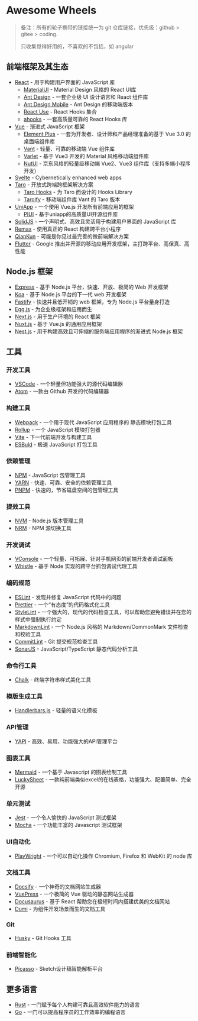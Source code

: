# Awesome Wheels

> 备注：所有的轮子携带的链接统一为 git 仓库链接，优先级：github > gitee > coding.
> 
> 只收集觉得好用的，不喜欢的不包括，如 angular

## 前端框架及其生态

- [React](https://github.com/facebook/react) - 用于构建用户界面的 JavaScript 库
  - [MaterialUI](https://github.com/mui-org/material-ui) - Material Design 风格的 React UI库
  - [Ant Design](https://github.com/ant-design/ant-design) - 一套企业级 UI 设计语言和 React 组件库
  - [Ant Design Mobile](https://github.com/ant-design/ant-design-mobile) - Ant Design 的移动端版本
  - [React Use](https://github.com/streamich/react-use) - React Hooks 集合
  - [ahooks](https://github.com/alibaba/hooks) - 一套高质量可靠的 React Hooks 库
- [Vue](https://github.com/vuejs/vue-next) - 渐进式 JavaScript 框架
  - [Element Plus](https://github.com/element-plus/element-plus) - 一套为开发者、设计师和产品经理准备的基于 Vue 3.0 的桌面端组件库 
  - [Vant](https://github.com/youzan/vant) - 轻量、可靠的移动端 Vue 组件库
  - [Varlet](https://github.com/haoziqaq/varlet) - 基于 Vue3 开发的 Material 风格移动端组件库
  - [NutUI](https://github.com/jdf2e/nutui) - 京东风格的轻量级移动端 Vue2、Vue3 组件库（支持多端小程序开发）
- [Svelte](https://github.com/sveltejs/svelte) - Cybernetically enhanced web apps
- [Taro](https://github.com/nervjs/taro) - 开放式跨端跨框架解决方案
  - [Taro Hooks](https://github.com/innocces/taro-hooks) - 为 Taro 而设计的 Hooks Library
  - [Taroify](https://github.com/mallfoundry/taroify) - 移动端组件库 Vant 的 Taro 版本
- [UniApp](https://gitee.com/dcloud/uni-app) - 一个使用 Vue.js 开发所有前端应用的框架
  - [PIUI](https://github.com/sadais-org/piui) - 基于uniapp的高质量UI开源组件库
- [SolidJS](https://github.com/solidjs/solid) - 一个声明式、高效且灵活用于构建用户界面的 JavaScript 库
- [Remax](https://github.com/remaxjs/remax) - 使用真正的 React 构建跨平台小程序
- [QianKun](https://github.com/umijs/qiankun) - 可能是你见过最完善的微前端解决方案
- [Flutter](https://github.com/flutter/flutter) - Google 推出并开源的移动应用开发框架，主打跨平台、高保真、高性能

## Node.js 框架

- [Express](https://github.com/expressjs/express) - 基于 Node.js 平台，快速、开放、极简的 Web 开发框架
- [Koa](https://github.com/koajs/koa) - 基于 Node.js 平台的下一代 web 开发框架
- [Fastify](https://github.com/fastify/fastify) - 快速并且低开销的 web 框架，专为 Node.js 平台量身打造
- [Egg.js](https://github.com/eggjs/egg) - 为企业级框架和应用而生
- [Next.js](https://github.com/vercel/next.js) - 用于生产环境的 React 框架
- [Nuxt.js](https://github.com/nuxt/nuxt.js) - 基于 Vue.js 的通用应用框架
- [Nest.js](https://github.com/nestjs/nest) - 用于构建高效且可伸缩的服务端应用程序的渐进式 Node.js 框架

## 工具

### 开发工具

- [VSCode](https://github.com/microsoft/vscode) - 一个轻量但功能强大的源代码编辑器
- [Atom](https://github.com/atom/atom) - 一款由 Github 开发的代码编辑器

### 构建工具

- [Webpack](https://github.com/webpack/webpack) - 一个用于现代 JavaScript 应用程序的 静态模块打包工具
- [Rollup](https://github.com/rollup/rollup) - 一个 JavaScript 模块打包器
- [Vite](https://github.com/vitejs/vite) - 下一代前端开发与构建工具
- [ESBuld](https://github.com/evanw/esbuild) - 极速 JavaScript 打包工具

### 依赖管理

- [NPM](https://github.com/npm/cli) - JavaScript 包管理工具
- [YARN](https://github.com/yarnpkg/yarn) - 快速、可靠、安全的依赖管理工具
- [PNPM](https://github.com/pnpm/pnpm) - 快速的，节省磁盘空间的包管理工具

### 提效工具

- [NVM](https://github.com/nvm-sh/nvm) - Node.js 版本管理工具
- [NRM](https://github.com/Pana/nrm) - NPM 源切换工具

### 开发调试

- [VConsole](https://github.com/Tencent/vConsole) - 一个轻量、可拓展、针对手机网页的前端开发者调试面板
- [Whistle](https://github.com/avwo/whistle) - 基于 Node 实现的跨平台抓包调试代理工具

### 编码规范

- [ESLint](https://github.com/eslint/eslint) - 发现并修复 JavaScript 代码中的问题
- [Prettier](https://github.com/prettier/prettier) - 一个“有态度”的代码格式化工具
- [StyleLint](https://github.com/stylelint/stylelint) - 一个强大的，现代的代码检查工具，可以帮助您避免错误并在您的样式中强制执行约定
- [MarkdownLint](https://github.com/DavidAnson/markdownlint) - 一个 Node.js 风格的 Markdown/CommonMark 文件检查和校验工具
- [CommitLint](https://github.com/conventional-changelog/commitlint) - Git 提交规范检查工具
- [SonarJS](https://github.com/SonarSource/SonarJS) - JavaScript/TypeScript 静态代码分析工具

### 命令行工具

- [Chalk](https://github.com/chalk/chalk) - 终端字符串样式美化工具

### 模版生成工具

- [Handlerbars.js](https://github.com/handlebars-lang/handlebars.js) - 轻量的语义化模板

### API管理

- [YAPI](https://github.com/YMFE/yapi) - 高效、易用、功能强大的API管理平台

### 图表工具

- [Mermaid](https://github.com/mermaid-js/mermaid) - 一个基于 Javascript 的图表绘制工具
- [LuckySheet](https://github.com/mengshukeji/Luckysheet) - 一款纯前端类似excel的在线表格，功能强大、配置简单、完全开源

### 单元测试

- [Jest](https://github.com/facebook/jest) - 一个令人愉快的 JavaScript 测试框架
- [Mocha](https://github.com/mochajs/mocha) - 一个功能丰富的 Javascript 测试框架

### UI自动化

- [PlayWright](https://github.com/microsoft/playwright) - 一个可以自动化操作 Chromium, Firefox 和 WebKit 的 node 库

### 文档工具

- [Docsify](https://github.com/docsifyjs/docsify) - 一个神奇的文档网站生成器
- [VuePress](https://github.com/vuejs/vuepress) - 一个极简的 Vue 驱动的静态网站生成器
- [Docusaurus](https://github.com/facebook/docusaurus) - 基于 React 帮助您在极短时间内搭建优美的文档网站
- [Dumi](https://github.com/umijs/dumi) - 为组件开发场景而生的文档工具

### Git

- [Husky](https://github.com/typicode/husky) - Git Hooks 工具

### 前端智能化

- [Picasso](https://github.com/wuba/Picasso) - Sketch设计稿智能解析平台

## 更多语言

- [Rust](https://github.com/rust-lang/rust) - 一门赋予每个人构建可靠且高效软件能力的语言
- [Go](https://github.com/golang/go) - 一门可以提高程序员的工作效率的编程语言
